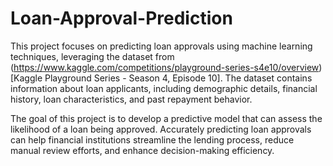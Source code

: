 # Loan-Approval-Prediction

This project focuses on predicting loan approvals using machine learning techniques, leveraging the dataset from (https://www.kaggle.com/competitions/playground-series-s4e10/overview) [Kaggle Playground Series - Season 4, Episode 10]. The dataset contains information about loan applicants, including demographic details, financial history, loan characteristics, and past repayment behavior.

The goal of this project is to develop a predictive model that can assess the likelihood of a loan being approved. Accurately predicting loan approvals can help financial institutions streamline the lending process, reduce manual review efforts, and enhance decision-making efficiency.
